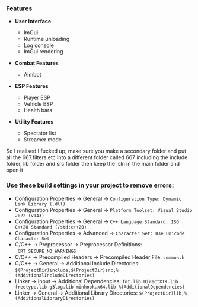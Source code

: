 ### Features
- **User Interface**
  - ImGui
  - Runtime unloading
  - Log console
  - ImGui rendering

- **Combat Features**
  - Aimbot

- **ESP Features**
  - Player ESP
  - Vehicle ESP
  - Health bars

- **Utility Features**
  - Spectator list
  - Streamer mode

So I realised I fucked up, make sure you make a secondary folder and put all the 667.filters etc into a different folder called 667
including the include folder, lib folder and src folder then keep the .sln in the main folder and open it

### Use these build settings in your project to remove errors:
- Configuration Properties -> General -> `Configuration Type: Dynamic Link Library (.dll)`
- Configuration Properties -> General -> `Platform Toolset: Visual Studio 2022 (v143)`
- Configuration Properties -> General -> `C++ Language Standard: ISO C++20 Standard (/std:c++20)`
- Configuration Properties -> Advanced -> `Character Set: Use Unicode Character Set`
- C/C++ -> Preprocessor -> Preprocessor Definitions: `_CRT_SECURE_NO_WARNINGS`
- C/C++ -> Precompiled Headers -> Precompiled Header File: `common.h`
- C/C++ -> General -> Additional Include Directories: `$(ProjectDir)include;$(ProjectDir)src;%(AdditionalIncludeDirectories)`
- Linker -> Input -> Additional Dependencies: ```fmt.lib
DirectXTK.lib
freetype.lib
g3log.lib
minhook.x64.lib
%(AdditionalDependencies)```
- Linker -> General -> Additional Library Directories: `$(ProjectDir)lib;%(AdditionalLibraryDirectories)`
